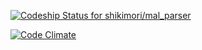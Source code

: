 [![Codeship Status for shikimori/mal_parser](https://app.codeship.com/projects/9d91b0c0-a161-0134-ad47-12490b0b4938/status?branch=master)](https://app.codeship.com/projects/189845)

[![Code Climate](https://codeclimate.com/github/shikimori/mal_parser/badges/gpa.svg)](https://codeclimate.com/github/shikimori/mal_parser)

